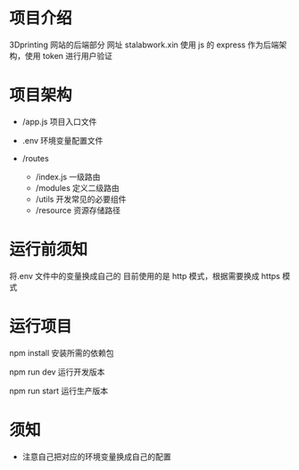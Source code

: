 # 项目介绍

3Dprinting 网站的后端部分
网址
stalabwork.xin
使用 js 的 express 作为后端架构，使用 token 进行用户验证

# 项目架构

- /app.js 项目入口文件
- .env 环境变量配置文件
- /routes

  - /index.js 一级路由
  - /modules 定义二级路由
  - /utils 开发常见的必要组件
  - /resource 资源存储路径

# 运行前须知

将.env 文件中的变量换成自己的
目前使用的是 http 模式，根据需要换成 https 模式

# 运行项目

npm install 安装所需的依赖包

npm run dev 运行开发版本

npm run start 运行生产版本

# 须知

- 注意自己把对应的环境变量换成自己的配置
